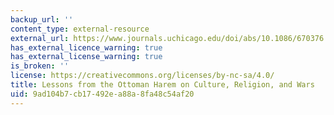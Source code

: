 ```yaml
---
backup_url: ''
content_type: external-resource
external_url: https://www.journals.uchicago.edu/doi/abs/10.1086/670376
has_external_licence_warning: true
has_external_license_warning: true
is_broken: ''
license: https://creativecommons.org/licenses/by-nc-sa/4.0/
title: Lessons from the Ottoman Harem on Culture, Religion, and Wars
uid: 9ad104b7-cb17-492e-a88a-8fa48c54af20
---
```

